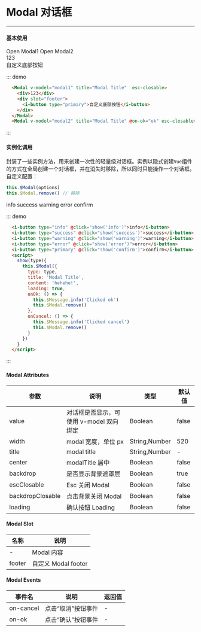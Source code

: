 # Modal 对话框

---

#### 基本使用

<div class="demo-block">
  <i-button type="primary" @click="modal1=true">Open Modal1</i-button>
  <i-button type="primary" @click="modal2=true">Open Modal2</i-button>
  <Modal v-model="modal1" title="Modal Title"  esc-closable>
    <div>123</div>
    <div slot="footer">
      <i-button type="primary">自定义底部按钮</i-button>
    </div>
  </Modal>
  <Modal v-model="modal2" title="Modal Title" @on-ok="ok" esc-closable>
  </Modal>
</div>

::: demo
```html
  <Modal v-model="modal1" title="Modal Title"  esc-closable>
    <div>123</div>
    <div slot="footer">
      <i-button type="primary">自定义底部按钮</i-button>
    </div>
  </Modal>
  <Modal v-model="modal2" title="Modal Title" @on-ok="ok" esc-closable></Modal>
```
:::

#### 实例化调用

封装了一些实例方法，用来创建一次性的轻量级对话框。实例以隐式创建`Vue`组件的方式在全局创建一个对话框，并在消失时移除，所以同时只能操作一个对话框。
自定义配置：

```javascript
this.$Modal(options)
this.$Modal.remove() // 移除
```


<div class="demo-block">
  <i-button type="info" @click="show('info')">info</i-button>
  <i-button type="success" @click="show('success')">success</i-button>
  <i-button type="warning" @click="show('warning')">warning</i-button>
  <i-button type="error" @click="show('error')">error</i-button>
  <i-button type="primary" @click="show('confirm')">confirm</i-button>
</div>

::: demo
```html
  <i-button type="info" @click="show('info')">info</i-button>
  <i-button type="success" @click="show('success')">success</i-button>
  <i-button type="warning" @click="show('warning')">warning</i-button>
  <i-button type="error" @click="show('error')">error</i-button>
  <i-button type="primary" @click="show('confirm')">confirm</i-button>
  <script>
    show(type){
      this.$Modal({
        type: type,
        title: 'Modal Title',
        content: 'hehehe!',
        loading: true,
        onOk: () => {
          this.$Message.info('Clicked ok')
          this.$Modal.remove()
        },
        onCancel: () => {
          this.$Message.info('Clicked cancel')
          this.$Modal.remove()
        }
      })
    }
  </script>
```
:::

<script>
export default {
  data(){
    return {
      modal1: false,
      modal2: false,
      value1: 'tooltip'
    }
  },
  methods:{
    fn(){
      this.modal1 = true
    },
    ok(){
      this.modal2 = false
    },
    show(type){
      this.$Modal({
        type: type,
        title: 'Modal Title',
        content: 'hehehe!',
        loading: true,
        onOk: () => {
          this.$Message.info('Clicked ok')
          this.$Modal.remove()
        },
        onCancel: () => {
          this.$Message.info('Clicked cancel')
          this.$Modal.remove()
        }
      })
    }
  }
}
</script>

#### Modal Attributes

| 参数             | 说明                                    | 类型          | 默认值 |
| ---------------- | --------------------------------------- | ------------- | ------ |
| value            | 对话框是否显示，可使用 v-model 双向绑定 | Boolean       | false  |
| width            | modal 宽度，单位 px                     | String,Number | 520    |
| title            | modal title                             | String,Number | -      |
| center           | modalTitle 居中                         | Boolean       | false  |
| backdrop         | 是否显示背景遮罩层                      | Boolean       | true   |
| escClosable      | Esc 关闭 Modal                          | Boolean       | false  |
| backdropClosable | 点击背景关闭 Modal                      | Boolean       | false  |
| loading          | 确认按钮 Loading                        | Boolean       | false  |

#### Modal Slot

| 名称   | 说明                |
| ------ | ------------------- |
| -      | Modal 内容          |
| footer | 自定义 Modal footer |

#### Modal Events

| 事件名    | 说明               | 返回值 |
| --------- | ------------------ | ------ |
| on-cancel | 点击“取消”按钮事件 | -      |
| on-ok     | 点击“确认”按钮事件 | -      |
